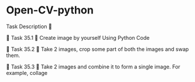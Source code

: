 # Open-CV-python

Task Description 📄

🔅 Task 35.1
📌 Create image by yourself Using Python Code 

🔅 Task 35.2
📌 Take 2 images, crop some part of both the images and swap them. 

🔅 Task 35.3
📌 Take 2 images and combine it to form a single image. For example, collage 
